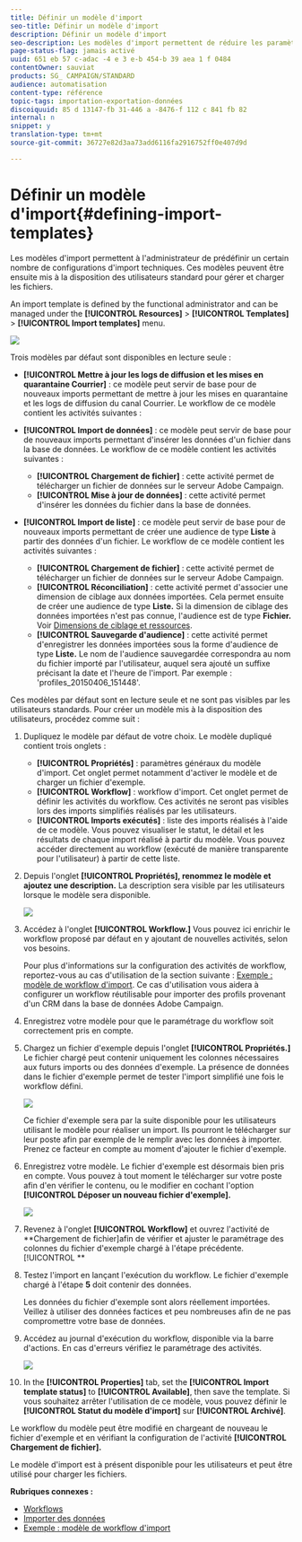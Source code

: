 ```yaml
---
title: Définir un modèle d'import
seo-title: Définir un modèle d'import
description: Définir un modèle d'import
seo-description: Les modèles d'import permettent de réduire les paramètres nécessaires et d'importer plus rapidement les données.
page-status-flag: jamais activé
uuid: 651 eb 57 c-adac -4 e 3 e-b 454-b 39 aea 1 f 0484
contentOwner: sauviat
products: SG_ CAMPAIGN/STANDARD
audience: automatisation
content-type: référence
topic-tags: importation-exportation-données
discoiquuid: 85 d 13147-fb 31-446 a -8476-f 112 c 841 fb 82
internal: n
snippet: y
translation-type: tm+mt
source-git-commit: 36727e82d3aa73add6116fa2916752ff0e407d9d

---
```



# Définir un modèle d'import{#defining-import-templates}

Les modèles d'import permettent à l'administrateur de prédéfinir un certain nombre de configurations d'import techniques. Ces modèles peuvent être ensuite mis à la disposition des utilisateurs standard pour gérer et charger les fichiers.

An import template is defined by the functional administrator and can be managed under the **[!UICONTROL Resources]** &gt; **[!UICONTROL Templates]** &gt; **[!UICONTROL Import templates]** menu.

![](assets/import_template_list.png)

Trois modèles par défaut sont disponibles en lecture seule :

* **[!UICONTROL Mettre à jour les logs de diffusion et les mises en quarantaine Courrier]** : ce modèle peut servir de base pour de nouveaux imports permettant de mettre à jour les mises en quarantaine et les logs de diffusion du canal Courrier. Le workflow de ce modèle contient les activités suivantes :
* **[!UICONTROL Import de données]** : ce modèle peut servir de base pour de nouveaux imports permettant d'insérer les données d'un fichier dans la base de données. Le workflow de ce modèle contient les activités suivantes :

   * **[!UICONTROL Chargement de fichier]** : cette activité permet de télécharger un fichier de données sur le serveur Adobe Campaign.
   * **[!UICONTROL Mise à jour de données]** : cette activité permet d'insérer les données du fichier dans la base de données.

* **[!UICONTROL Import de liste]** : ce modèle peut servir de base pour de nouveaux imports permettant de créer une audience de type **Liste** à partir des données d'un fichier. Le workflow de ce modèle contient les activités suivantes :

   * **[!UICONTROL Chargement de fichier]** : cette activité permet de télécharger un fichier de données sur le serveur Adobe Campaign.
   * **[!UICONTROL Réconciliation]** : cette activité permet d'associer une dimension de ciblage aux données importées. Cela permet ensuite de créer une audience de type **Liste.** Si la dimension de ciblage des données importées n'est pas connue, l'audience est de type **Fichier.** Voir [Dimensions de ciblage et ressources](../../automating/using/query.md#targeting-dimensions-and-resources).
   * **[!UICONTROL Sauvegarde d'audience]** : cette activité permet d'enregistrer les données importées sous la forme d'audience de type **Liste.** Le nom de l'audience sauvegardée correspondra au nom du fichier importé par l'utilisateur, auquel sera ajouté un suffixe précisant la date et l'heure de l'import. Par exemple : 'profiles_20150406_151448'.

Ces modèles par défaut sont en lecture seule et ne sont pas visibles par les utilisateurs standards. Pour créer un modèle mis à la disposition des utilisateurs, procédez comme suit :

1. Dupliquez le modèle par défaut de votre choix. Le modèle dupliqué contient trois onglets :

   * **[!UICONTROL Propriétés]** : paramètres généraux du modèle d'import. Cet onglet permet notamment d'activer le modèle et de charger un fichier d'exemple.
   * **[!UICONTROL Workflow]** : workflow d'import. Cet onglet permet de définir les activités du workflow. Ces activités ne seront pas visibles lors des imports simplifiés réalisés par les utilisateurs.
   * **[!UICONTROL Imports exécutés]** : liste des imports réalisés à l'aide de ce modèle. Vous pouvez visualiser le statut, le détail et les résultats de chaque import réalisé à partir du modèle. Vous pouvez accéder directement au workflow (exécuté de manière transparente pour l'utilisateur) à partir de cette liste.

1. Depuis l'onglet **[!UICONTROL Propriétés], renommez le modèle et ajoutez une description.** La description sera visible par les utilisateurs lorsque le modèle sera disponible.

   ![](assets/simplified_import_model1.png)

1. Accédez à l'onglet **[!UICONTROL Workflow.]** Vous pouvez ici enrichir le workflow proposé par défaut en y ajoutant de nouvelles activités, selon vos besoins.

   Pour plus d'informations sur la configuration des activités de workflow, reportez-vous au cas d'utilisation de la section suivante : [Exemple : modèle de workflow d'import](../../automating/using/importing-data.md#example--import-workflow-template). Ce cas d'utilisation vous aidera à configurer un workflow réutilisable pour importer des profils provenant d'un CRM dans la base de données Adobe Campaign.

1. Enregistrez votre modèle pour que le paramétrage du workflow soit correctement pris en compte.
1. Chargez un fichier d'exemple depuis l'onglet **[!UICONTROL Propriétés.]** Le fichier chargé peut contenir uniquement les colonnes nécessaires aux futurs imports ou des données d'exemple. La présence de données dans le fichier d'exemple permet de tester l'import simplifié une fois le workflow défini.

   ![](assets/import_template_sample.png)

   Ce fichier d'exemple sera par la suite disponible pour les utilisateurs utilisant le modèle pour réaliser un import. Ils pourront le télécharger sur leur poste afin par exemple de le remplir avec les données à importer. Prenez ce facteur en compte au moment d'ajouter le fichier d'exemple.

1. Enregistrez votre modèle. Le fichier d'exemple est désormais bien pris en compte. Vous pouvez à tout moment le télécharger sur votre poste afin d'en vérifier le contenu, ou le modifier en cochant l'option **[!UICONTROL Déposer un nouveau fichier d'exemple].**

   ![](assets/simplified_import_model2.png)

1. Revenez à l'onglet **[!UICONTROL Workflow]** et ouvrez l'activité de **Chargement de fichier]afin de vérifier et ajuster le paramétrage des colonnes du fichier d'exemple chargé à l'étape précédente.[!UICONTROL **
1. Testez l'import en lançant l'exécution du workflow. Le fichier d'exemple chargé à l'étape **5** doit contenir des données.

   Les données du fichier d'exemple sont alors réellement importées. Veillez à utiliser des données factices et peu nombreuses afin de ne pas compromettre votre base de données.

1. Accédez au journal d'exécution du workflow, disponible via la barre d'actions. En cas d'erreurs vérifiez le paramétrage des activités.

   ![](assets/simplified_import_model3.png)

1. In the **[!UICONTROL Properties]** tab, set the **[!UICONTROL Import template status]** to **[!UICONTROL Available]**, then save the template. Si vous souhaitez arrêter l'utilisation de ce modèle, vous pouvez définir le **[!UICONTROL Statut du modèle d'import]** sur **[!UICONTROL Archivé]**.

Le workflow du modèle peut être modifié en chargeant de nouveau le fichier d'exemple et en vérifiant la configuration de l'activité **[!UICONTROL Chargement de fichier].**

Le modèle d'import est à présent disponible pour les utilisateurs et peut être utilisé pour charger les fichiers.

**Rubriques connexes :**

* [Workflows](../../automating/using/discovering-workflows.md)
* [Importer des données](../../automating/using/importing-data.md)
* [Exemple : modèle de workflow d'import](../../automating/using/importing-data.md#example--import-workflow-template)

